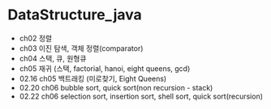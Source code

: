 # DataStructure_java
+ ch02 정렬
+ ch03 이진 탐색, 객체 정렬(comparator)
+ ch04 스택, 큐, 원형큐
+ ch05 재귀 (스택, factorial, hanoi, eight queens, gcd)
+ 02.16 ch05 백트래킹 (미로찾기, Eight Queens)
+ 02.20 ch06 bubble sort, quick sort(non recursion - stack)
+ 02.22 ch06 selection sort, insertion sort, shell sort, quick sort(recursion)